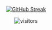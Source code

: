 <div align="center">

[![GitHub Streak](https://github-readme-streak-stats.herokuapp.com?user=OyunErbabi&theme=dark&border_radius=5&date_format=j%20M%5B%20Y%5D)](https://git.io/streak-stats)

![visitors](https://visitor-badge.laobi.icu/badge?page_id=oyunerbabi)

</div>